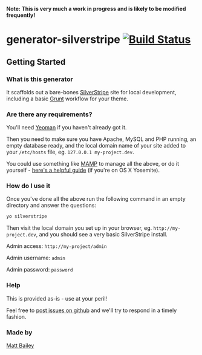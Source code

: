 **Note: This is very much a work in progress and is likely to be modified frequently!**

# generator-silverstripe [![Build Status](https://secure.travis-ci.org/matt-bailey/generator-silverstripe.png?branch=master)](https://travis-ci.org/matt-bailey/generator-silverstripe)

## Getting Started

### What is this generator

It scaffolds out a bare-bones [SilverStripe](http://www.silverstripe.org/) site for local development, including a basic [Grunt](http://gruntjs.com/) workflow for your theme.

### Are there any requirements?

You'll need [Yeoman](http://yeoman.io/) if you haven't already got it.

Then you need to make sure you have Apache, MySQL and PHP running, an empty database ready, and the local domain name of your site added to your `/etc/hosts` file, eg. `127.0.0.1 my-project.dev`.

You could use something like [MAMP](http://www.mamp.info/en/) to manage all the above, or do it yourself - [here's a helpful guide](http://akrabat.com/php/setting-up-php-mysql-on-os-x-yosemite/) (if you're on OS X Yosemite).

### How do I use it

Once you've done all the above run the following command in an empty directory and answer the questions:

```bash
yo silverstripe
```

Then visit the local domain you set up in your browser, eg. `http://my-project.dev`, and you should see a very basic SilverStripe install.

Admin access: `http://my-project/admin`

Admin username: `admin`

Admin password: `password`

### Help

This is provided as-is - use at your peril!

Feel free to [post issues on github](https://github.com/gpmd/generator-silverstripe/issues) and we'll try to respond in a timely fashion.


### Made by

[Matt Bailey](http://mattbailey.io/)
